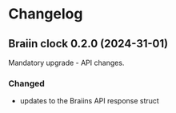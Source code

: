 # Changelog

## Braiin clock 0.2.0 (2024-31-01)

Mandatory upgrade - API changes.

### Changed

- updates to the Braiins API response struct
